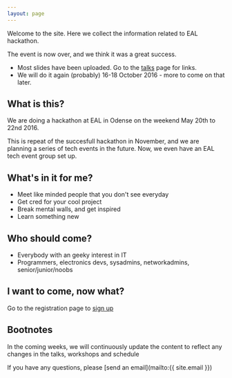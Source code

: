 ```yaml
---
layout: page
---
```



Welcome to the site. Here we collect the information related to EAL hackathon.

The event is now over, and we think it was a great success.

* Most slides have been uploaded. Go to the [talks](talks.html) page for links.
* We will do it again (probably) 16-18 October 2016 - more to come on that later.


What is this?
---------------

We are doing a hackathon at EAL in Odense on the weekend May 20th to 22nd 2016.

This is repeat of the succesfull hackathon in November, and we are planning a series of tech events in the future. Now, we even have an EAL tech event group set up.

What's in it for me?
-----------------------

* Meet like minded people that you don't see everyday
* Get cred for your cool project
* Break mental walls, and get inspired
* Learn something new

Who should come?
--------------------

* Everybody with an geeky interest in IT
* Programmers, electronics devs, sys­admins, networkadmins, senior/junior/noobs


I want to come, now what?
-----------------------------

Go to the registration page to [sign up](about.html)

Bootnotes
--------------

In the coming weeks, we will continuously update the content to reflect any changes in the talks, workshops and schedule

If you have any questions, please [send an email](mailto:{{ site.email }})

